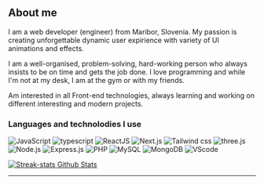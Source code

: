 ## About me

I am a web developer (engineer) from Maribor, Slovenia. My passion is creating unforgettable dynamic user expirience with variety of UI animations and effects.

I am a well-organised, problem-solving, hard-working person who always insists to be on time and gets the job done. I love programming and while I'm not at my desk, I am at the gym or with my friends.

Am interested in all Front-end technologies, always learning and working on different interesting and modern projects.

### Languages and technolodies I use

![JavaScript](https://img.shields.io/badge/JavaScript-esnext-yellow?style=for-the-badge&logo=javascript)
![typescript](https://img.shields.io/badge/typescript-4.6-blue?style=for-the-badge&logo=typescript)
![ReactJS](https://img.shields.io/badge/react-18-blue?style=for-the-badge&logo=react)
![Next.js](https://img.shields.io/badge/nextjs-12.1-white?style=for-the-badge&logo=next.js)
![Tailwind css](https://img.shields.io/badge/Tailwind%20css-3.0-lightblue?style=for-the-badge&logo=tailwindcss)
![three.js](https://img.shields.io/badge/Three.js-r139-white?style=for-the-badge&logo=three.js)
![Node.js](https://img.shields.io/badge/Nodejs-18.0-default?style=for-the-badge&logo=node.js)
![Express.js](https://img.shields.io/badge/Express-4.18-white?style=for-the-badge&logo=express)
![PHP](https://img.shields.io/badge/PHP-8.0-purple?style=for-the-badge&logo=php)
![MySQL](https://img.shields.io/badge/MYSQL-8.0-lightblue?style=for-the-badge&logo=mysql)
![MongoDB](https://img.shields.io/badge/mongodb-5.0-default?style=for-the-badge&logo=mongodb)
![VScode](https://img.shields.io/badge/VSCODE-1.66-blue?style=for-the-badge&logo=visualstudiocode)

<!-- [![Anurag's GitHub stats](https://github-readme-stats.vercel.app/api?username=Janzunec&hide=stars,contribs&show_icons=true&theme=radical)](https://github.com/anuraghazra/github-readme-stats) -->
[![Streak-stats Github Stats](https://streak-stats.demolab.com/?user=Janzunec&theme=great-gatsby&hide_border=true&card_width=500)](https://git.io/streak-stats)

 <hr />
<!-- <div id="contact" align='center'>
  <p>Love meeting new people and making connections with anyone. So let's connect and maybe even create something together.</p>
  <a href='https://www.linkedin.com/in/jan-zunec-bb9454211/' target='blank'><img src="https://img.shields.io/badge/LinkedIn-blue?style=for-the-badge&logo=linkedin&logoColor=white" alt="LinkedIn Badge" /></a>
  <a href='https://www.instagram.com/janzunec/' target='blank'><img src="https://img.shields.io/badge/Instagram-purple?style=for-the-badge&logo=instagram&logoColor=white" alt="Instagram Badge"/></a>
  <a href='https://twitter.com/janzunec' target='blank'><img src="https://img.shields.io/badge/Twitter-lightblue?style=for-the-badge&logo=Twitter&logoColor=blue" alt="Twitter Badge"/></a>
</div> -->
